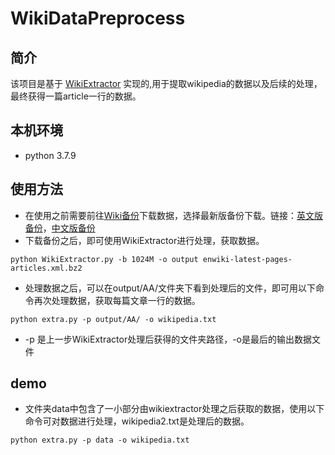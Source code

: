 # WikiDataPreprocess

## 简介

该项目是基于 [WikiExtractor](https://github.com/attardi/wikiextractor) 实现的,用于提取wikipedia的数据以及后续的处理，最终获得一篇article一行的数据。

## 本机环境
+ python 3.7.9

## 使用方法

+ 在使用之前需要前往[Wiki备份](https://dumps.wikimedia.org/backup-index.html)下载数据，选择最新版备份下载。链接：[英文版备份](https://dumps.wikimedia.org/enwiki/latest/enwiki-latest-pages-articles.xml.bz2)，[中文版备份](https://dumps.wikimedia.org/zhwiki/latest/zhwiki-latest-pages-articles.xml.bz2)
+ 下载备份之后，即可使用WikiExtractor进行处理，获取数据。
```
python WikiExtractor.py -b 1024M -o output enwiki-latest-pages-articles.xml.bz2
```
+ 处理数据之后，可以在output/AA/文件夹下看到处理后的文件，即可用以下命令再次处理数据，获取每篇文章一行的数据。
```
python extra.py -p output/AA/ -o wikipedia.txt
```
+ -p 是上一步WikiExtractor处理后获得的文件夹路径，-o是最后的输出数据文件

## demo

+ 文件夹data中包含了一小部分由wikiextractor处理之后获取的数据，使用以下命令可对数据进行处理，wikipedia2.txt是处理后的数据。
```
python extra.py -p data -o wikipedia.txt
```